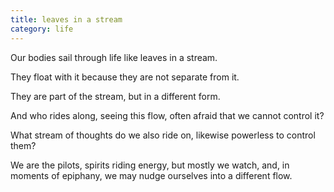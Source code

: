 ```yaml
---
title: leaves in a stream
category: life
---
```


Our bodies sail through life
like leaves in a stream.

They float with it
because they are
not separate from it.

They are part of the stream,
but in a different form.

And who rides along,
seeing this flow,
often afraid
that we cannot control it?

What stream of thoughts
do we also ride on,
likewise powerless
to control them?

We are the pilots,
spirits riding energy,
but mostly we watch,
and, in moments
of epiphany,
we may nudge ourselves
into a different flow.
